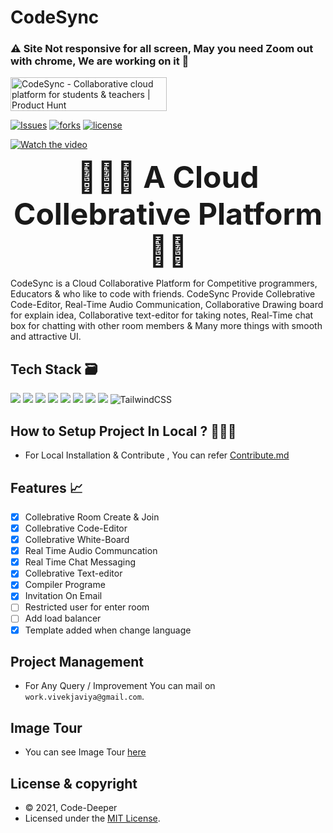 # CodeSync
### ⚠️ Site Not responsive for all screen, May you need Zoom out with chrome, We are working on it  🛑
<a href="https://www.producthunt.com/posts/codesync?utm_source=badge-featured&utm_medium=badge&utm_souce=badge-codesync" target="_blank"><img src="https://api.producthunt.com/widgets/embed-image/v1/featured.svg?post_id=320629&theme=light" alt="CodeSync - Collaborative cloud platform for students & teachers | Product Hunt" style="width: 250px; height: 54px;" width="250" height="54" /></a>

[![Issues](https://img.shields.io/github/issues/Code-Deeper/code-sync)](#issues)
[![forks](https://img.shields.io/github/forks/Code-Deeper/code-sync)](#forks)
[![license](https://img.shields.io/github/license/Code-Deeper/code-sync)](#license)
<!-- https://github.com/Code-Deeper/code-sync/blob/main -->
[![Watch the video](https://github.com/Code-Deeper/media-repo/blob/main/CODESYNC.lIVE%20(1).png)](https://youtu.be/5IUfY_Pqj_s)
<p align="center" width="400px"> <font size="9"> <b>👨🏾‍💻 A Cloud Collebrative Platform 🧑‍🏫 </b></font></p>

CodeSync is a Cloud Collaborative Platform for Competitive programmers, Educators & who like to code with friends. CodeSync Provide  Collebrative Code-Editor,
Real-Time Audio Communication, Collaborative Drawing board for  explain idea, Collaborative text-editor for taking notes, Real-Time chat box for chatting 
with other room members & Many more things with smooth and attractive UI.
 
 ## Tech Stack 🗃
  <img src="https://img.shields.io/badge/react-%2320232a.svg?style=for-the-badge&logo=react&logoColor=%2361DAFB"> <img src="https://img.shields.io/badge/webRTC-%23430098.svg?style=for-the-badge&logoColor=white&color=red"> <img src="https://img.shields.io/badge/node.js-6DA55F?style=for-the-badge&logo=node.js&logoColor=white"> <img src="https://img.shields.io/badge/Socket.io-black?style=for-the-badge&logo=socket.io&badgeColor=010101" >   <img src="https://img.shields.io/badge/express.js-%23404d59.svg?style=for-the-badge&logo=express&logoColor=%2361DAFB"> <img src="https://img.shields.io/badge/MongoDB-%234ea94b.svg?style=for-the-badge&logo=mongodb&logoColor=white"> <img src="https://img.shields.io/badge/docker-%230db7ed.svg?style=for-the-badge&logo=docker&logoColor=white"> <img src="https://img.shields.io/badge/heroku-%23430098.svg?style=for-the-badge&logo=heroku&logoColor=white"> ![TailwindCSS](https://img.shields.io/badge/tailwindcss-%2338B2AC.svg?style=for-the-badge&logo=tailwind-css&logoColor=white)
  
  
<!--  <br /> -->
 
## How to Setup Project In Local ? 🧑🏽‍💻
  - For Local Installation & Contribute , You can refer [Contribute.md](https://github.com/Code-Deeper/code-sync/blob/main/CONTRIBUTE.md)

## Features 📈
- [x] Collebrative Room Create & Join
- [x] Collebrative Code-Editor
- [x] Collebrative White-Board
- [x] Real Time Audio Communcation  
- [x] Real Time Chat Messaging
- [x] Collebrative Text-editor
- [x] Compiler Programe
- [x] Invitation On Email
- [ ] Restricted user for enter room
- [ ] Add load balancer
- [x] Template added when change language
<!--  <br/> -->
## Project Management
  - For Any Query / Improvement You can mail on ```work.vivekjaviya@gmail.com```.
## Image Tour
  - You can see Image Tour [here](https://github.com/Code-Deeper/code-sync/blob/main/imageTour.md)
## License & copyright
 - © 2021, Code-Deeper
 - Licensed under the [MIT License](LICENSE).
